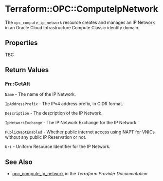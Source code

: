 # Terraform::OPC::ComputeIpNetwork

The ``opc_compute_ip_network`` resource creates and manages an IP Network in an Oracle Cloud Infrastructure Compute Classic identity domain.

## Properties

TBC

## Return Values

### Fn::GetAtt

`Name` - The name of the IP Network.

`IpAddressPrefix` - The IPv4 address prefix, in CIDR format.

`Description` - The description of the IP Network.

`IpNetworkExchange` - The IP Network Exchange for the IP Network.

`PublicNaptEnabled` - Whether public internet access using NAPT for VNICs without any public IP Reservation or not.

`Uri` - Uniform Resource Identifier for the IP Network.

## See Also

* [opc_compute_ip_network](https://www.terraform.io/docs/providers/opc/r/compute_ip_network.html) in the _Terraform Provider Documentation_